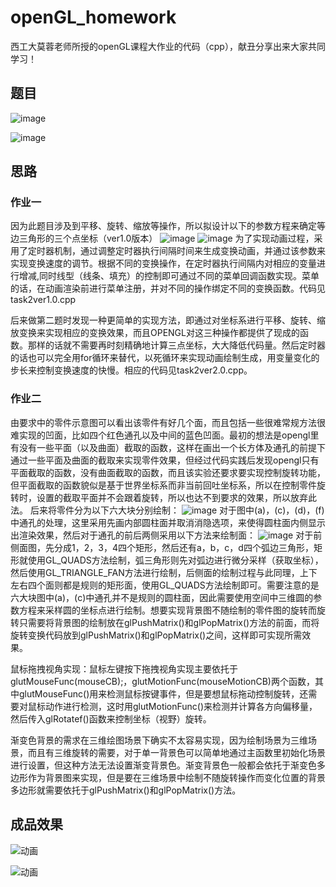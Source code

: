 # openGL_homework

西工大莫蓉老师所授的openGL课程大作业的代码（cpp），献丑分享出来大家共同学习！

## 题目
![image](https://user-images.githubusercontent.com/22266512/159003475-7b3a3622-0619-4fee-b742-21f73a087208.png)

![image](https://user-images.githubusercontent.com/22266512/159003557-886a66e0-d039-4040-99e3-db5f861a44d4.png)


## 思路

### 作业一
因为此题目涉及到平移、旋转、缩放等操作，所以拟设计以下的参数方程来确定等边三角形的三个点坐标（ver1.0版本）
![image](https://user-images.githubusercontent.com/22266512/159008723-5d6e2c8e-0e8e-4017-9056-4fcf336204ce.png)
![image](https://user-images.githubusercontent.com/22266512/159008883-410aba2a-0d41-486a-82af-0f559e36ccb2.png)
为了实现动画过程，采用了定时器机制，通过调整定时器执行间隔时间来生成变换动画，并通过该参数来实现变换速度的调节。根据不同的变换操作，在定时器执行间隔内对相应的变量进行增减,同时线型（线条、填充）的控制即可通过不同的菜单回调函数实现。菜单的话，在动画渲染前进行菜单注册，并对不同的操作绑定不同的变换函数。代码见task2ver1.0.cpp

后来做第二题时发现一种更简单的实现方法，即通过对坐标系进行平移、旋转、缩放变换来实现相应的变换效果，而且OPENGL对这三种操作都提供了现成的函数。那样的话就不需要再时刻精确地计算三点坐标，大大降低代码量。然后定时器的话也可以完全用for循环来替代，以死循环来实现动画绘制生成，用变量变化的步长来控制变换速度的快慢。相应的代码见task2ver2.0.cpp。

### 作业二
由要求中的零件示意图可以看出该零件有好几个面，而且包括一些很难常规方法很难实现的凹面，比如四个红色通孔以及中间的蓝色凹面。最初的想法是opengl里有没有一些平面（以及曲面）截取的函数，这样在画出一个长方体及通孔的前提下通过一些平面及曲面的截取来实现零件效果，但经过代码实践后发现opengl只有平面截取的函数，没有曲面截取的函数，而且该实验还要求要实现控制旋转功能，但平面截取的函数貌似是基于世界坐标系而非当前回吐坐标系，所以在控制零件旋转时，设置的截取平面并不会跟着旋转，所以也达不到要求的效果，所以放弃此法。
后来将零件分为以下六大块分别绘制：
![image](https://user-images.githubusercontent.com/22266512/159009569-0919f4de-f35d-4ff7-a43c-2ce2c14c04f4.png)
对于图中(a)，(c)，(d)，(f)中通孔的处理，这里采用先画内部圆柱面并取消消隐选项，来使得圆柱面内侧显示出渲染效果，然后对于通孔的前后两侧采用以下方法来绘制面： 
![image](https://user-images.githubusercontent.com/22266512/159009659-6390f904-177b-4c0e-9353-8e540059ad61.png)
对于前侧面图，先分成1，2，3，4四个矩形，然后还有a，b，c，d四个弧边三角形，矩形就使用GL_QUADS方法绘制，弧三角形则先对弧边进行微分采样（获取坐标），然后使用GL_TRIANGLE_FAN方法进行绘制，后侧面的绘制过程与此同理，上下左右四个面则都是规则的矩形面，使用GL_QUADS方法绘制即可。需要注意的是六大块图中(a)，(c)中通孔并不是规则的圆柱面，因此需要使用空间中三维圆的参数方程来采样圆的坐标点进行绘制。想要实现背景图不随绘制的零件图的旋转而旋转只需要将背景图的绘制放在glPushMatrix()和glPopMatrix()方法的前面，而将旋转变换代码放到glPushMatrix()和glPopMatrix()之间，这样即可实现所需效果。

鼠标拖拽视角实现：鼠标左键按下拖拽视角实现主要依托于glutMouseFunc(mouseCB);，glutMotionFunc(mouseMotionCB)两个函数，其中glutMouseFunc()用来检测鼠标按键事件，但是要想鼠标拖动控制旋转，还需要对鼠标动作进行检测，这时用glutMotionFunc()来检测并计算各方向偏移量，然后传入glRotatef()函数来控制坐标（视野）旋转。


渐变色背景的需求在三维绘图场景下确实不太容易实现，因为绘制场景为三维场景，而且有三维旋转的需要，对于单一背景色可以简单地通过主函数里初始化场景进行设置，但这种方法无法设置渐变背景色。渐变背景色一般都会依托于渐变色多边形作为背景图来实现，但是要在三维场景中绘制不随旋转操作而变化位置的背景多边形就需要依托于glPushMatrix()和glPopMatrix()方法。

## 成品效果

![动画](https://user-images.githubusercontent.com/22266512/159007380-0288e25f-676e-466d-9126-6b9b5662ce55.gif)

![动画](https://user-images.githubusercontent.com/22266512/159007762-da99e448-6c7c-4590-9048-1a493e18c146.gif)

